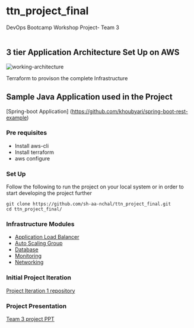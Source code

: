 # ttn_project_final
DevOps Bootcamp Workshop Project- Team 3
</br>
</br>

## 3 tier Application Architecture Set Up on AWS

![working-architecture](https://user-images.githubusercontent.com/99390379/160236508-2a712e62-cd4c-4b6c-a9ba-7f27e99b48ed.png)

Terraform to provison the complete Infrastructure

## Sample Java Application used in the Project
[Spring-boot Application] (https://github.com/khoubyari/spring-boot-rest-example)


### Pre requisites
- Install aws-cli <br />
- Install terraform <br />
- aws configure

### Set Up

Follow the following to run the project on your local system or in order to start developing
the project further

```shell
git clone https://github.com/sh-aa-nchal/ttn_project_final.git
cd ttn_project_final/
```
### Infrastructure Modules
- [Application Load Balancer](test/modules/alb) </br>
- [Auto Scaling Group](test/modules/asg) </br>
- [Database](test/modules/database) </br>
- [Monitoring](test/modules/monitoring) </br>
- [Networking](test/modules/network)

### Initial Project Iteration
[Project Iteration 1 repository](https://github.com/sh-aa-nchal/ttn_project)

### Project Presentation
[Team 3 project PPT](https://docs.google.com/presentation/d/1YL8o-0TaSrZgJCfJQq-VAOTepqvNcdY7t0O-5J1wKO4/edit?usp=sharing)
